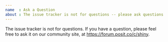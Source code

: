 ```yaml
---
name  : Ask a Question
about : The issue tracker is not for questions -- please ask questions at https://community.rstudio.com/c/shiny.
---
```


The issue tracker is not for questions. If you have a question, please feel free to ask it on our community site, at https://forum.posit.co/c/shiny.


